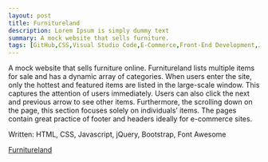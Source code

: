 ```yaml
---
layout: post
title: Furnitureland
description: Lorem Ipsum is simply dummy text
summary: A mock website that sells furniture.
tags: [GitHub,CSS,Visual Studio Code,E-Commerce,Front-End Development,JavaScript library,Selling,Products]
---
```


A mock website that sells furniture online. Furnitureland lists multiple items for sale and has a dynamic array of categories. When users enter the site, only the hottest and featured items are listed in the large-scale window. This captures the attention of users immediately. Users can also click the next and previous arrow to see other items. Furthermore, the scrolling down on the page, this section focuses solely on individuals’ items. The pages contain great practice of footer and headers ideally for e-commerce sites.

Written: HTML, CSS, Javascript, jQuery, Bootstrap, Font Awesome

<a href="Furnitureland/">Furnitureland</a>
